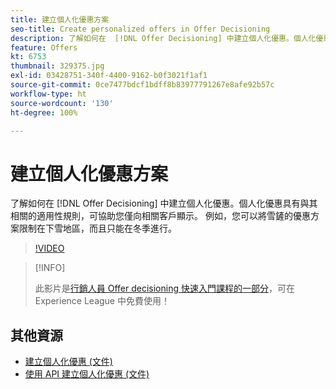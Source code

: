 ```yaml
---
title: 建立個人化優惠方案
seo-title: Create personalized offers in Offer Decisioning
description: 了解如何在  [!DNL Offer Decisioning] 中建立個人化優惠。個人化優惠具有與其相關的適用性規則，可協助您僅向相關客戶顯示。
feature: Offers
kt: 6753
thumbnail: 329375.jpg
exl-id: 03428751-340f-4400-9162-b0f3021f1af1
source-git-commit: 0ce7477bdcf1bdff8b83977791267e8afe92b57c
workflow-type: ht
source-wordcount: '130'
ht-degree: 100%

---
```


# 建立個人化優惠方案

了解如何在 [!DNL Offer Decisioning] 中建立個人化優惠。個人化優惠具有與其相關的適用性規則，可協助您僅向相關客戶顯示。 例如，您可以將雪鏟的優惠方案限制在下雪地區，而且只能在冬季進行。

>[!VIDEO](https://video.tv.adobe.com/v/329375?quality=12&learn=on)

>[!INFO]
>
> 此影片是[行銷人員 Offer decisioning 快速入門課程的一部分](https://experienceleague.adobe.com/?recommended=ExperiencePlatform-U-1-2020.1.offerdecisioning)，可在 Experience League 中免費使用！


## 其他資源

* [建立個人化優惠 (文件) ](https://experienceleague.adobe.com/docs/journey-optimizer/using/offer-decisioniong/managing-offers-in-the-offer-library/creating-personalized-offers.html?lang=zh-Hant)
* [使用 API 建立個人化優惠 (文件) ](https://experienceleague.adobe.com/docs/journey-optimizer/using/offer-decisioniong/api-reference/offers-api/personalized-offers/create.html?lang=zh-Hant)
